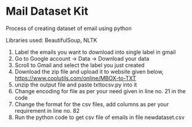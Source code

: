 # Mail Dataset Kit

Process of creating dataset of email using python

Libraries used: BeautifulSoup, NLTK

1) Label the emails you want to download into single label in gmail
2) Go to Google account -> Data -> Download your data
3) Scroll to Gmail and select the label you just created
4) Download the zip file and upload it to website given below,
https://www.coolutils.com/online/MBOX-to-TXT
5) unzip the output file and paste txttocsv.py into it
6) Change encoding for file as per your need given in line no. 21 in the code
7) Change the format for the csv files, add columns as per your requirement in line no. 82
8) Run the python code to get csv file of emails in file newdataset.csv
